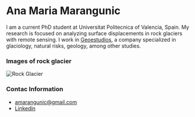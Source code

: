 # Ana Maria Marangunic

I am a current PhD student at Universitat Politecnica of Valencia, Spain. My research is focused on analyzing surface displacements in rock glaciers with remote sensing. 
I work in [Geoestudios](https://geoestudios.cl), a company specialized in glaciology, natural risks, geology, among other studies.

### Images of rock glacier
![Rock Glacier](https://blogs.egu.eu/divisions/cr/files/2021/07/NSIDC-rockglacier.jpg "Image credit:Rock Glacier by GlacierNPS")

### Contac Information
* amarangunic@gmail.com
* [Linkedin](https://linkedin.com/in/ana-maría-marangunic-vrsalovic-44a89160)


